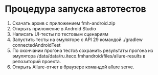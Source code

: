 # Процедура запуска автотестов
1. Скачать архив с приложением fmh-android.zip
2. Открыть приложение в Android Studio
3. Написать UI-тесты по тестовым сценариям
4. Запустить тесты на эмуляторе с API 29 командой ./gradlew connectedAndroidTest
5. По окончании прогона тестов сохранить результаты прогона из эмулятора /data/data/ru.iteco.fmhandroid/files/allure-results в репозиторий проекта.
6. Открыть Allure-отчет в браузере командой allure serve.